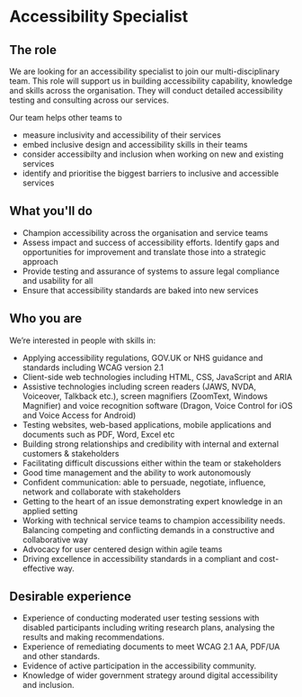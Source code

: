 # Accessibility Specialist

## The role 

We are looking for an accessibility specialist to join our multi-disciplinary team. This role will support us in building accessibility capability, knowledge and skills across the organisation. They will conduct detailed accessibility testing and consulting across our services.

Our team helps other teams to

- measure inclusivity and accessibility of their services 
- embed inclusive design and accessibility skills in their teams 
- consider accessibilty and inclusion when working on new and existing services 
- identify and prioritise the biggest barriers to inclusive and accessible services  

## What you'll do 

- Champion accessibility across the organisation and service teams
- Assess impact and success of accessibility efforts. Identify gaps and opportunities for improvement and translate those into a strategic approach 
- Provide testing and assurance of systems to assure legal compliance and usability for all
- Ensure that accessibility standards are baked into new services 

## Who you are

We’re interested in people with skills in: 

- Applying accessibility regulations, GOV.UK or NHS guidance and standards including WCAG version 2.1 
-	Client-side web technologies including HTML, CSS, JavaScript and ARIA
-	Assistive technologies including screen readers (JAWS, NVDA, Voiceover, Talkback etc.), screen magnifiers (ZoomText, Windows Magnifier) and voice recognition software (Dragon, Voice Control for iOS and Voice Access for Android)
-	Testing websites, web-based applications, mobile applications and documents such as PDF, Word, Excel etc
-	Building strong relationships and credibility with internal and external customers & stakeholders
-	Facilitating difficult discussions either within the team or stakeholders
-	Good time management and the ability to work autonomously
-	Confident communication: able to persuade, negotiate, influence, network and collaborate with stakeholders
-	Getting to the heart of an issue demonstrating expert knowledge in an applied setting
-	Working with technical service teams to champion accessibility needs. Balancing competing and conflicting demands in a constructive and collaborative way
-	Advocacy for user centered design within agile teams
-	Driving excellence in accessibility standards in a compliant and cost-effective way. 

## Desirable experience  

-	Experience of conducting moderated user testing sessions with disabled participants including writing research plans, analysing the results and making recommendations. 
-	Experience of remediating documents to meet WCAG 2.1 AA, PDF/UA and other standards. 
-	Evidence of active participation in the accessibility community. 
-	Knowledge of wider government strategy around digital accessibility and inclusion.
